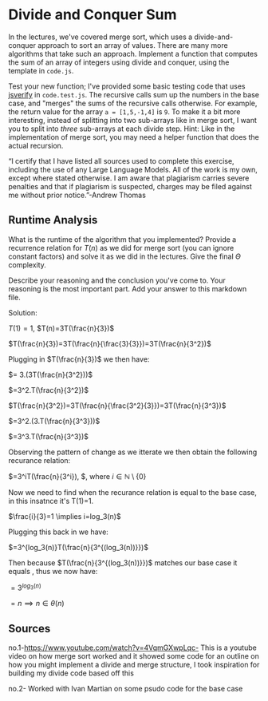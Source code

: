 # Divide and Conquer Sum
In the lectures, we've covered merge sort, which uses a divide-and-conquer
approach to sort an array of values. There are many more algorithms that take
such an approach. Implement a function that computes the sum of an array of
integers using divide and conquer, using the template in `code.js`.

Test your
new function; I've provided some basic testing code that uses
[jsverify](https://jsverify.github.io/) in `code.test.js`.
The recursive calls sum up the numbers in the base case, and "merges" the sums
of the recursive calls otherwise. For example, the return value for the array `a
= [1,5,-1,4]` is `9`.
To make it a bit more interesting, instead of splitting into two sub-arrays like
in merge sort, I want you to split into *three* sub-arrays at each divide step.
Hint: Like in the implementation of merge sort, you may need a helper function
that does the actual recursion.

“I certify that I have listed all sources used to complete this exercise, including the use
of any Large Language Models. All of the work is my own, except where stated
otherwise. I am aware that plagiarism carries severe penalties and that if plagiarism is
suspected, charges may be filed against me without prior notice.”-Andrew Thomas


## Runtime Analysis

What is the runtime of the algorithm that you implemented? Provide a recurrence
relation for $T(n)$ as we did for merge sort (you can ignore constant factors)
and solve it as we did in the lectures. Give the final $\Theta$ complexity.

Describe your reasoning and the conclusion you've come to. Your reasoning is the
most important part. Add your answer to this markdown file. 

Solution:

$T(1)=1$, $T(n)=3T(\frac{n}{3})$

$T(\frac{n}{3})=3T(\frac{n}{\frac{3}{3}})=3T(\frac{n}{3^2})$

Plugging in $T(\frac{n}{3})$ we then have:

$= 3.(3T(\frac{n}{3^2}))$


$=3^2.T(\frac{n}{3^2})$

$T(\frac{n}{3^2})=3T(\frac{n}{\frac{3^2}{3}})=3T(\frac{n}{3^3})$

$=3^2.(3.T(\frac{n}{3^3}))$

$=3^3.T(\frac{n}{3^3})$

Observing the pattern of change as we itterate we then obtain the following recurance relation:

$=3^iT(\frac{n}{3^i}), $, where $i \in \mathbb{N}\setminus{\{0}\}$

Now we need to find when the recurance relation is equal to the base case, in this insatnce it's T(1)=1.

$\frac{i}{3}=1 \implies i=log_3(n)$

Plugging this back in we have:

$=3^{log_3(n)}T(\frac{n}{3^{(log_3(n))}})$

Then because $T(\frac{n}{3^{(log_3(n))}})$ matches our base case it equals , thus we now have:

$=3^{log_3(n)}$

$=n \implies n \in \theta(n)$


## Sources

no.1-https://www.youtube.com/watch?v=4VqmGXwpLqc- This is a youtube video on how merge sort worked and it showed some code for an outline on how you might implement a divide and merge structure, I took inspiration for building my divide code based off this

no.2- Worked with Ivan Martian on some psudo code for the base case
